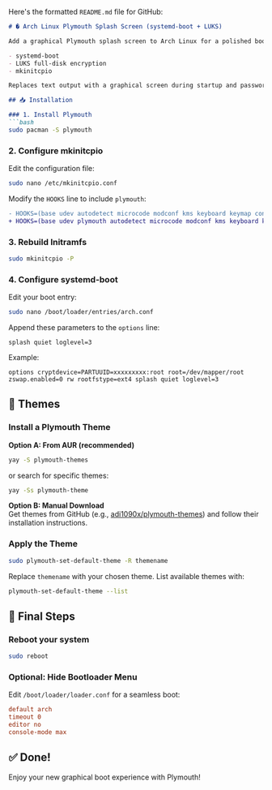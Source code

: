 Here's the formatted `README.md` file for GitHub:

```markdown
# � Arch Linux Plymouth Splash Screen (systemd-boot + LUKS)

Add a graphical Plymouth splash screen to Arch Linux for a polished boot experience. This guide covers setup for systems using:

- systemd-boot
- LUKS full-disk encryption
- mkinitcpio

Replaces text output with a graphical screen during startup and password prompts.

## 📥 Installation

### 1. Install Plymouth
```bash
sudo pacman -S plymouth
```

### 2. Configure mkinitcpio
Edit the configuration file:
```bash
sudo nano /etc/mkinitcpio.conf
```

Modify the `HOOKS` line to include `plymouth`:
```diff
- HOOKS=(base udev autodetect microcode modconf kms keyboard keymap consolefont block encrypt filesystems fsck)
+ HOOKS=(base udev plymouth autodetect microcode modconf kms keyboard keymap consolefont block encrypt filesystems fsck)
```

### 3. Rebuild Initramfs
```bash
sudo mkinitcpio -P
```

### 4. Configure systemd-boot
Edit your boot entry:
```bash
sudo nano /boot/loader/entries/arch.conf
```

Append these parameters to the `options` line:
```
splash quiet loglevel=3
```

Example:
```
options cryptdevice=PARTUUID=xxxxxxxxx:root root=/dev/mapper/root zswap.enabled=0 rw rootfstype=ext4 splash quiet loglevel=3
```

## 🎨 Themes

### Install a Plymouth Theme

**Option A: From AUR (recommended)**
```bash
yay -S plymouth-themes
```
or search for specific themes:
```bash
yay -Ss plymouth-theme
```

**Option B: Manual Download**  
Get themes from GitHub (e.g., [adi1090x/plymouth-themes](https://github.com/adi1090x/plymouth-themes)) and follow their installation instructions.

### Apply the Theme
```bash
sudo plymouth-set-default-theme -R themename
```
Replace `themename` with your chosen theme. List available themes with:
```bash
plymouth-set-default-theme --list
```

## 🚀 Final Steps

### Reboot your system
```bash
sudo reboot
```

### Optional: Hide Bootloader Menu
Edit `/boot/loader/loader.conf` for a seamless boot:
```ini
default arch
timeout 0
editor no
console-mode max
```

## ✅ Done!
Enjoy your new graphical boot experience with Plymouth!
